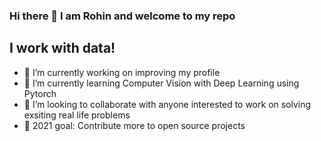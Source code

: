 ### Hi there 👋 I am Rohin and welcome to my repo

<!--
**RohinSequeira/RohinSequeira** is a ✨ _special_ ✨ repository because its `README.md` (this file) appears on your GitHub profile.

Here are some ideas to get you started:

- 🔭 I’m currently working on ...
- 🌱 I’m currently learning ...
- 👯 I’m looking to collaborate on ...
- 🤔 I’m looking for help with ...
- 💬 Ask me about ...
- 📫 How to reach me: ...
- 😄 Pronouns: ...
- ⚡ Fun fact: ...
-->

## I work with data!
- 🔭 I’m currently working on improving my profile
- 🌱 I’m currently learning Computer Vision with Deep Learning using Pytorch
- 👯 I’m looking to collaborate with anyone interested to work on solving exsiting real life problems
- 🥅 2021 goal: Contribute more to open source projects



